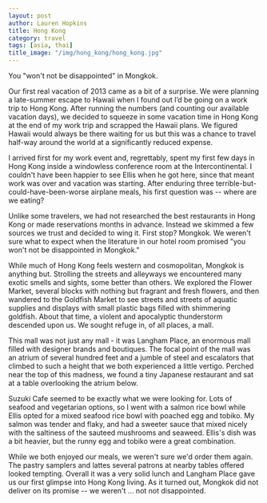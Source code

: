 ```yaml
---
layout: post
author: Lauren Hopkins
title: Hong Kong
category: travel
tags: [asia, thai]
title_image: "/img/hong_kong/hong_kong.jpg"
---
```


You "won't not be disappointed" in Mongkok.

Our first real vacation of 2013 came as a bit of a surprise. We were planning a
late-summer escape to Hawaii when I found out I’d be going on a work trip to
Hong Kong. After running the numbers (and counting our available vacation
days), we decided to squeeze in some vacation time in Hong Kong at the end of
my work trip and scrapped the Hawaii plans. We figured Hawaii would always be
there waiting for us but this was a chance to travel half-way around the world
at a significantly reduced expense.

I arrived first for my work event and, regrettably, spent my first few days in
Hong Kong inside a windowless conference room at the Intercontinental. I
couldn't have been happier to see Ellis when he got here, since that meant work
was over and vacation was starting. After enduring three
terrible-but-could-have-been-worse airplane meals, his first question was --
where are we eating?

Unlike some travelers, we had not researched the best restaurants in Hong Kong
or made reservations months in advance. Instead we skimmed a few sources we
trust and decided to wing it. First stop? Mongkok. We weren't sure what to
expect when the literature in our hotel room promised "you won't not be
disappointed in Mongkok."

While much of Hong Kong feels western and cosmopolitan, Mongkok is anything
but. Strolling the streets and alleyways we encountered many exotic smells and
sights, some better than others. We explored the Flower Market, several blocks
with nothing but fragrant and fresh flowers, and then wandered to the Goldfish
Market to see streets and streets of aquatic supplies and displays with small
plastic bags filled with shimmering goldfish. About that time, a violent and
apocalyptic thunderstorm descended upon us. We sought refuge in, of all places,
a mall.

This mall was not just any mall - it was Langham Place, an enormous mall filled
with designer brands and boutiques. The focal point of the mall was an atrium
of several hundred feet and a jumble of steel and escalators that climbed to
such a height that we both experienced a little vertigo. Perched near the top
of this madness, we found a tiny Japanese restaurant and sat at a table
overlooking the atrium below.

Suzuki Cafe seemed to be exactly what we were looking for. Lots of seafood and
vegetarian options, so I went with a salmon rice bowl while Ellis opted for a
mixed seafood rice bowl with poached egg and tobiko. My salmon was tender and
flaky, and had a sweeter sauce that mixed nicely with the saltiness of the
sauteed mushrooms and seaweed. Ellis's dish was a bit heavier, but the runny
egg and tobiko were a great combination.

While we both enjoyed our meals, we weren't sure we'd order them again. The
pastry samplers and lattes several patrons at nearby tables offered looked
tempting. Overall it was a very solid lunch and Langham Place gave us our first
glimpse into Hong Kong living. As it turned out, Mongkok did not deliver on its
promise -- we weren't ... not not disappointed.
